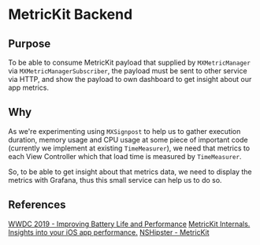 # MetricKit Backend

## Purpose

To be able to consume MetricKit payload that supplied by `MXMetricManager` via `MXMetricManagerSubscriber`, the payload must be sent to other service via HTTP, and show the payload to own dashboard to get insight about our app metrics.

## Why

As we're experimenting using `MXSignpost` to help us to gather execution duration, memory usage and CPU usage at some piece of important code (currently we implement at existing `TimeMeasurer`), we need that metrics to each View Controller which that load time is measured by `TimeMeasurer`.

So, to be able to get insight about that metrics data, we need to display the metrics with Grafana, thus this small service can help us to do so.

## References

[WWDC 2019 - Improving Battery Life and Performance](https://developer.apple.com/videos/play/wwdc2019/417/)
[MetricKit Internals. Insights into your iOS app performance.](https://appspector.com/blog/metrickit)
[NSHipster - MetricKit](https://nshipster.com/metrickit/)